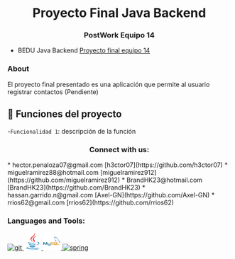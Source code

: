<h1 align="center">Proyecto Final Java Backend</h1>
<h3 align="center">PostWork Equipo 14</h3>

- BEDU Java Backend [Proyecto final equipo 14](https://github.com/BrandHK23/BEDU_T14_PWork/tree/main/Proyecto)

<h3 align="left">About</h3>

El proyecto final presentado es una aplicación que permite al usuario registrar contactos (Pendiente)

## :hammer: Funciones del proyecto
-`Funcionalidad 1`: descripción de la función

<h3 align="center">Connect with us:</h3>
* hector.penaloza07@gmail.com [h3ctor07](https://github.com/h3ctor07)
* miguelramirez88@hotmail.com [miguelramirez912](https://github.com/miguelramirez912)
* BrandHK23@hotmail.com [BrandHK23](https://github.com/BrandHK23)
* hassan.garrido.n@gmail.com [Axel-GN](https://github.com/Axel-GN)
* rrios62@gmail.com [rrios62](https://github.com/rrios62)
<p align="left">
</p>

<h3 align="left">Languages and Tools:</h3>
<p align="left"> <a href="https://git-scm.com/" target="_blank" rel="noreferrer"> <img src="https://www.vectorlogo.zone/logos/git-scm/git-scm-icon.svg" alt="git" width="40" height="40"/> </a> <a href="https://www.java.com" target="_blank" rel="noreferrer"> <img src="https://raw.githubusercontent.com/devicons/devicon/master/icons/java/java-original.svg" alt="java" width="40" height="40"/> </a> <a href="https://www.mysql.com/" target="_blank" rel="noreferrer"> <img src="https://raw.githubusercontent.com/devicons/devicon/master/icons/mysql/mysql-original-wordmark.svg" alt="mysql" width="40" height="40"/> </a> <a href="https://spring.io/" target="_blank" rel="noreferrer"> <img src="https://www.vectorlogo.zone/logos/springio/springio-icon.svg" alt="spring" width="40" height="40"/> </a> </p>
